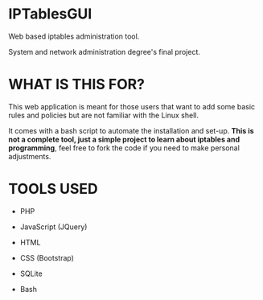 # IPTablesGUI
Web based iptables administration tool.

System and network administration degree's final project.

# WHAT IS THIS FOR?
This web application is meant for those users that want to add some basic rules and policies but are not familiar with the Linux shell.

It comes with a bash script to automate the installation and set-up.
**This is not a complete tool, just a simple project to learn about iptables and programming**, feel free to fork the code if you need to make personal adjustments.

# TOOLS USED

- PHP
- JavaScript (JQuery)
- HTML
- CSS (Bootstrap)

- SQLite

- Bash
